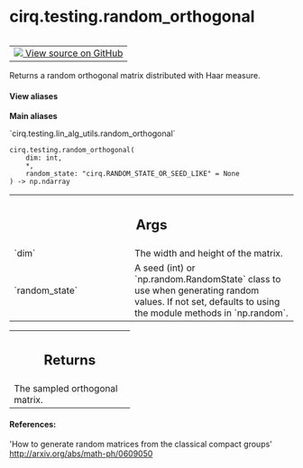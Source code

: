 <div itemscope itemtype="http://developers.google.com/ReferenceObject">
<meta itemprop="name" content="cirq.testing.random_orthogonal" />
<meta itemprop="path" content="Stable" />
</div>

# cirq.testing.random_orthogonal

<!-- Insert buttons and diff -->

<table class="tfo-notebook-buttons tfo-api" align="left">

<td>
  <a target="_blank" href="https://github.com/quantumlib/cirq/tree/master/cirq/testing/lin_alg_utils.py">
    <img src="https://www.tensorflow.org/images/GitHub-Mark-32px.png" />
    View source on GitHub
  </a>
</td>
</table>



Returns a random orthogonal matrix distributed with Haar measure.

<section class="expandable">
  <h4 class="showalways">View aliases</h4>
  <p>
<b>Main aliases</b>
<p>`cirq.testing.lin_alg_utils.random_orthogonal`</p>
</p>
</section>

<pre class="devsite-click-to-copy prettyprint lang-py tfo-signature-link">
<code>cirq.testing.random_orthogonal(
    dim: int,
    *,
    random_state: "cirq.RANDOM_STATE_OR_SEED_LIKE" = None
) -> np.ndarray
</code></pre>



<!-- Placeholder for "Used in" -->


<!-- Tabular view -->
 <table class="responsive fixed orange">
<colgroup><col width="214px"><col></colgroup>
<tr><th colspan="2"><h2 class="add-link">Args</h2></th></tr>

<tr>
<td>
`dim`
</td>
<td>
The width and height of the matrix.
</td>
</tr><tr>
<td>
`random_state`
</td>
<td>
A seed (int) or `np.random.RandomState` class to use when
generating random values. If not set, defaults to using the module
methods in `np.random`.
</td>
</tr>
</table>



<!-- Tabular view -->
 <table class="responsive fixed orange">
<colgroup><col width="214px"><col></colgroup>
<tr><th colspan="2"><h2 class="add-link">Returns</h2></th></tr>
<tr class="alt">
<td colspan="2">
The sampled orthogonal matrix.
</td>
</tr>

</table>



#### References:

'How to generate random matrices from the classical compact groups'
http://arxiv.org/abs/math-ph/0609050
